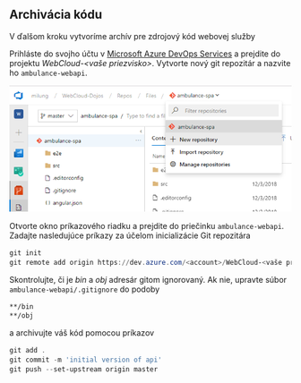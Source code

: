 ## Archivácia kódu

V ďalšom kroku vytvoríme archív pre zdrojový kód webovej služby 

Prihláste do svojho účtu v [Microsoft Azure DevOps Services](https://azure.microsoft.com/en-us/services/devops/)
a prejdite do projektu _WebCloud-<vaše priezvisko>_. Vytvorte nový git repozitár a nazvite ho `ambulance-webapi`.

![Vytvorenie repozítara](./img/dojo-10-create-repository.png)

Otvorte okno príkazového riadku a prejdite do priečinku `ambulance-webapi`.
Zadajte nasledujúce príkazy za účelom inicializácie Git repozitára

```powershell
git init
git remote add origin https://dev.azure.com/<account>/WebCloud-<vaše priezvisko>/_git/ambulance-webapi
```

Skontrolujte, či je _bin_ a _obj_ adresár gitom ignorovaný. Ak nie, upravte súbor `ambulance-webapi/.gitignore` do podoby

```bash
**/bin
**/obj
```

a archivujte váš kód pomocou príkazov

```powershell
git add .
git commit -m 'initial version of api'
git push --set-upstream origin master
```
